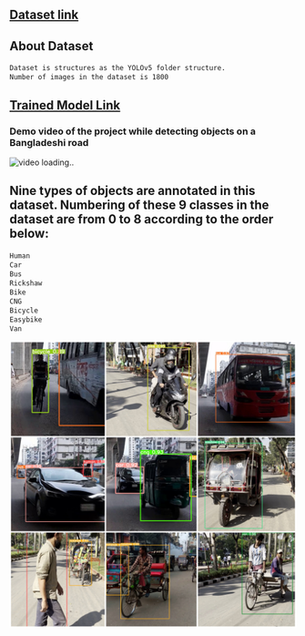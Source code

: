 ## [Dataset link](https://drive.google.com/drive/folders/1girVtUfxkRpYMgnl4WEAfhNBHPJPFk6h?usp=sharing)
## About Dataset
    Dataset is structures as the YOLOv5 folder structure.
    Number of images in the dataset is 1800
## [Trained Model Link](https://github.com/MahediKamal/ANNA-A-Deep-Learning-Based-Dataset-in-Heterogenous-Traffic-for-Autonomous-Vehicles/blob/f550bbf0147270b9e6a2f5fdd6652feed7688562/trained%20model/best_multiple_object(v2).pt)
### Demo video of the project while detecting objects on a Bangladeshi road
![video loading..](https://github.com/MahediKamal/ANNA-A-Deep-Learning-Based-Dataset-in-Heterogenous-Traffic-for-Autonomous-Vehicles/blob/dbc5fc81ab636f93ed6166a4907f597451385d66/readme%20res/__GIF.gif)
## Nine types of objects are annotated in this dataset. Numbering of these 9 classes in the dataset are from 0 to 8 according to the order below:


    Human
    Car
    Bus
    Rickshaw
    Bike
    CNG
    Bicycle
    Easybike
    Van
 
![..](https://github.com/MahediKamal/ANNA-A-Deep-Learning-Based-Dataset-in-Heterogenous-Traffic-for-Autonomous-Vehicles/blob/f550bbf0147270b9e6a2f5fdd6652feed7688562/readme%20res/sys-collage4.jpg)
